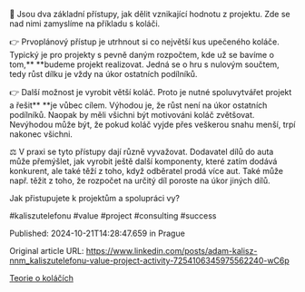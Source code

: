🥧 Jsou dva základní přístupy, jak dělit vznikající hodnotu z projektu. Zde se nad nimi zamyslíme na příkladu s koláči.


👉 Prvoplánový přístup je utrhnout si co největší kus upečeného koláče. Typický je pro projekty s pevně daným rozpočtem, kde už se bavíme o tom,**  **budeme projekt realizovat. Jedná se o hru s nulovým součtem, tedy růst dílku je vždy na úkor ostatních podílníků.


👉 Další možnost je vyrobit větší koláč. Proto je nutné spoluvytvářet projekt a řešit**  **je vůbec cílem. Výhodou je, že růst není na úkor ostatních podílníků. Naopak by měli všichni být motivováni koláč zvětšovat. Nevýhodou může být, že pokud koláč vyjde přes veškerou snahu menší, trpí nakonec všichni.


⚖️ V praxi se tyto přístupy dají různě vyvažovat. Dodavatel dílů do auta může přemýšlet, jak vyrobit ještě další komponenty, které zatím dodává konkurent, ale také těží z toho, když odběratel prodá více aut. Také může např. těžit z toho, že rozpočet na určitý díl poroste na úkor jiných dílů.


Jak přistupujete k projektům a spolupráci vy?


#kaliszutelefonu #value #project #consulting #success


Published: 2024-10-21T14:28:47.659 in Prague

Original article URL: https://www.linkedin.com/posts/adam-kalisz-nnm_kaliszutelefonu-value-project-activity-7254106345975562240-wC6p

[Teorie o koláčích](./media/pie-theory.png)